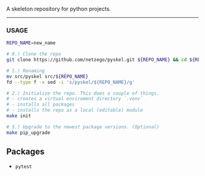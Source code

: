 A skeleton repository for python projects.

---

### USAGE

```bash
REPO_NAME=new_name

# 0.) Clone the repo
git clone https://github.com/netzego/pyskel.git ${REPO_NAME} && cd ${REPO_NAME}

# 1.) Renaming
mv src/pyskel src/${REPO_NAME}
fd --type f -x sed -i 's/pyskel/${REPO_NAME}/g'

# 2.) Initialize the repo. This does a couple of things.
# - creates a virtual enviroment directory `.venv`
# - installs all packages
# - installs the repo as a local (editable) module
make init

# 3.) Upgrade to the newest package versions. (Optional)
make pip_upgrade
```

## Packages

- `pytest`
